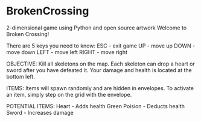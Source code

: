 # BrokenCrossing
2-dimensional game using Python and open source artwork
Welcome to Broken Crossing!

There are 5 keys you need to know:
ESC 	  - exit game
UP 	    - move up
DOWN 	  - move down
LEFT 	  - move left
RIGHT 	- move right

OBJECTIVE:
Kill all skeletons on the map. Each skeleton can drop a heart or sword after you have defeated it. Your damage and health is located at the bottom left.

ITEMS:
Items will spawn randomly and are hidden in envelopes. To activate an item, simply step on the grid with the envelope.

POTENTIAL ITEMS:
Heart 		      - Adds health
Green Poision 	- Deducts health
Sword 		      - Increases damage
